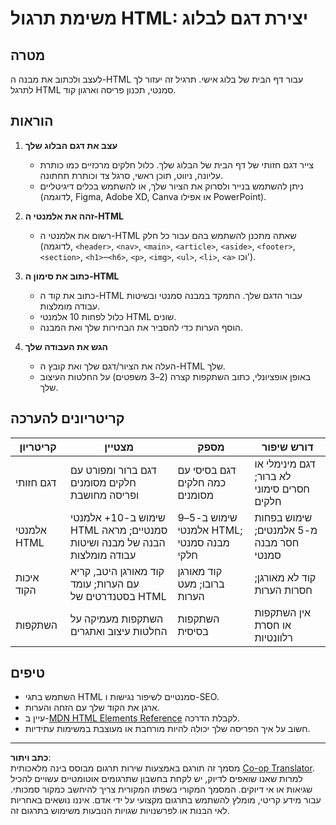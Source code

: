 <!--
CO_OP_TRANSLATOR_METADATA:
{
  "original_hash": "5a764667bbe82aa72ac0a67f4c97ff4a",
  "translation_date": "2025-10-03T10:12:53+00:00",
  "source_file": "3-terrarium/1-intro-to-html/assignment.md",
  "language_code": "he"
}
-->
# משימת תרגול HTML: יצירת דגם לבלוג

## מטרה

לעצב ולכתוב את מבנה ה-HTML עבור דף הבית של בלוג אישי. תרגיל זה יעזור לך לתרגל HTML סמנטי, תכנון פריסה וארגון קוד.

## הוראות

1. **עצב את דגם הבלוג שלך**
   - צייר דגם חזותי של דף הבית של הבלוג שלך. כלול חלקים מרכזיים כמו כותרת עליונה, ניווט, תוכן ראשי, סרגל צד וכותרת תחתונה.
   - ניתן להשתמש בנייר ולסרוק את הציור שלך, או להשתמש בכלים דיגיטליים (לדוגמה, Figma, Adobe XD, Canva או אפילו PowerPoint).

2. **זהה את אלמנטי ה-HTML**
   - רשום את אלמנטי ה-HTML שאתה מתכנן להשתמש בהם עבור כל חלק (לדוגמה, `<header>`, `<nav>`, `<main>`, `<article>`, `<aside>`, `<footer>`, `<section>`, `<h1>`–`<h6>`, `<p>`, `<img>`, `<ul>`, `<li>`, `<a>` וכו').

3. **כתוב את סימון ה-HTML**
   - כתוב את קוד ה-HTML עבור הדגם שלך. התמקד במבנה סמנטי ובשיטות עבודה מומלצות.
   - כלול לפחות 10 אלמנטי HTML שונים.
   - הוסף הערות כדי להסביר את הבחירות שלך ואת המבנה.

4. **הגש את העבודה שלך**
   - העלה את הציור/דגם שלך ואת קובץ ה-HTML שלך.
   - באופן אופציונלי, כתוב השתקפות קצרה (2–3 משפטים) על החלטות העיצוב שלך.

## קריטריונים להערכה

| קריטריון        | מצטיין                                                                                     | מספק                                                                          | דורש שיפור                                                                     |
|------------------|--------------------------------------------------------------------------------------------|--------------------------------------------------------------------------------|---------------------------------------------------------------------------------|
| דגם חזותי       | דגם ברור ומפורט עם חלקים מסומנים ופריסה מחושבת                                             | דגם בסיסי עם כמה חלקים מסומנים                                                | דגם מינימלי או לא ברור; חסרים סימוני חלקים                                     |
| אלמנטי HTML     | שימוש ב-10+ אלמנטי HTML סמנטיים; מראה הבנה של מבנה ושיטות עבודה מומלצות                     | שימוש ב-5–9 אלמנטי HTML; מבנה סמנטי חלקי                                      | שימוש בפחות מ-5 אלמנטים; חסר מבנה סמנטי                                       |
| איכות הקוד      | קוד מאורגן היטב, קריא עם הערות; עומד בסטנדרטים של HTML                                     | קוד מאורגן ברובו; מעט הערות                                                   | קוד לא מאורגן; חסרות הערות                                                    |
| השתקפות         | השתקפות מעמיקה על החלטות עיצוב ואתגרים                                                     | השתקפות בסיסית                                                                | אין השתקפות או חסרת רלוונטיות                                                 |

## טיפים

- השתמש בתגי HTML סמנטיים לשיפור נגישות ו-SEO.
- ארגן את הקוד שלך עם הזחה והערות.
- עיין ב-[MDN HTML Elements Reference](https://developer.mozilla.org/en-US/docs/Web/HTML/Element) לקבלת הדרכה.
- חשוב על איך הפריסה שלך יכולה להיות מורחבת או מעוצבת במשימות עתידיות.

---

**כתב ויתור**:  
מסמך זה תורגם באמצעות שירות תרגום מבוסס בינה מלאכותית [Co-op Translator](https://github.com/Azure/co-op-translator). למרות שאנו שואפים לדיוק, יש לקחת בחשבון שתרגומים אוטומטיים עשויים להכיל שגיאות או אי דיוקים. המסמך המקורי בשפתו המקורית צריך להיחשב כמקור סמכותי. עבור מידע קריטי, מומלץ להשתמש בתרגום מקצועי על ידי אדם. איננו נושאים באחריות לאי הבנות או לפרשנויות שגויות הנובעות משימוש בתרגום זה.